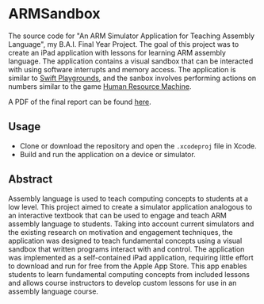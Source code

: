 # ARMSandbox
The source code for "An ARM Simulator Application for Teaching Assembly Language", my B.A.I. Final Year Project.  The goal of this project was to create an iPad application with lessons for learning ARM assembly language.  The application contains a visual sandbox that can be interacted with using software interrupts and memory access.  The application is similar to [Swift Playgrounds](https://www.apple.com/swift/playgrounds/), and the sanbox involves performing actions on numbers similar to the game [Human Resource Machine](https://tomorrowcorporation.com/humanresourcemachine).

A PDF of the final report can be found [here]().

## Usage
- Clone or download the repository and open the `.xcodeproj` file in Xcode.  
- Build and run the application on a device or simulator.

## Abstract
Assembly language is used to teach computing concepts to students at a low level.  This project aimed to create a simulator application analogous to an interactive textbook that can be used to engage and teach ARM assembly language to students.  Taking into account current simulators and the existing research on motivation and engagement techniques, the application was designed to teach fundamental concepts using a visual sandbox that written programs interact with and control.  The application was implemented as a self-contained iPad application, requiring little effort to download and run for free from the Apple App Store.  This app enables students to learn fundamental computing concepts from included lessons and allows course instructors to develop custom lessons for use in an assembly language course.

